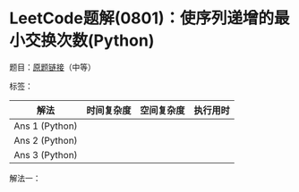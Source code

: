 # LeetCode题解(0801)：使序列递增的最小交换次数(Python)

题目：[原题链接](https://leetcode-cn.com/problems/minimum-swaps-to-make-sequences-increasing/)（中等）

标签：

| 解法           | 时间复杂度 | 空间复杂度 | 执行用时 |
| -------------- | ---------- | ---------- | -------- |
| Ans 1 (Python) |            |            |          |
| Ans 2 (Python) |            |            |          |
| Ans 3 (Python) |            |            |          |

解法一：

